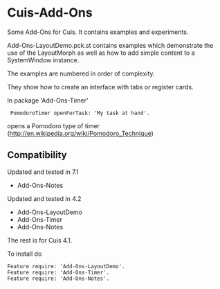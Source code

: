 Cuis-Add-Ons
============

Some Add-Ons for Cuis. It contains examples and experiments.

Add-Ons-LayoutDemo.pck.st contains examples which demonstrate the use of the LayoutMorph as well as how to add simple content to a SystemWindow instance.

The examples are numbered in order of complexity.

They show how to create an interface with tabs or register cards.

In package 'Add-Ons-Timer'

     PomodoroTimer openForTask: 'My task at hand'.

opens a Pomodoro type of timer  (http://en.wikipedia.org/wiki/Pomodoro_Technique)


Compatibility
-------------
Updated and tested in 7.1

- Add-Ons-Notes


Updated and tested in 4.2

- Add-Ons-LayoutDemo
- Add-Ons-Timer
- Add-Ons-Notes

The rest is for Cuis 4.1. 


To install do

    Feature require: 'Add-Ons-LayoutDemo'.
    Feature require: 'Add-Ons-Timer'.
    Feature require: 'Add-Ons-Notes'.

